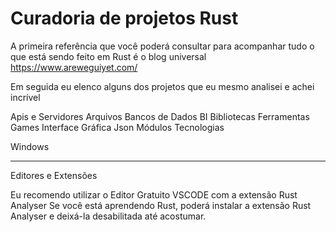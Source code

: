 # Curadoria de projetos Rust

A primeira referência que você poderá consultar para acompanhar tudo o que está sendo feito em Rust é o blog universal
https://www.areweguiyet.com/

Em seguida eu elenco alguns dos projetos que eu mesmo analisei e achei incrível

Apis e Servidores
Arquivos
Bancos de Dados
BI
Bibliotecas
Ferramentas
Games
Interface Gráfica
Json
Módulos
Tecnologias

Windows

---
Editores e Extensões

Eu recomendo utilizar o Editor Gratuito VSCODE com a extensão Rust Analyser
Se você está aprendendo Rust, poderá instalar a extensão Rust Analyser e deixá-la desabilitada até acostumar.
